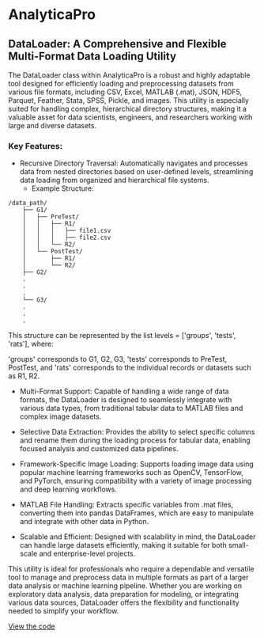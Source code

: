 # AnalyticaPro

## DataLoader: A Comprehensive and Flexible Multi-Format Data Loading Utility
The DataLoader class within AnalyticaPro is a robust and highly adaptable tool designed for efficiently loading and preprocessing datasets from various file formats, including CSV, Excel, MATLAB (.mat), JSON, HDF5, Parquet, Feather, Stata, SPSS, Pickle, and images. This utility is especially suited for handling complex, hierarchical directory structures, making it a valuable asset for data scientists, engineers, and researchers working with large and diverse datasets.

### Key Features:
- Recursive Directory Traversal: Automatically navigates and processes data from nested directories based on user-defined levels, streamlining data loading from organized and hierarchical file systems.
  - Example Structure:
```plaintext
/data_path/
    ├── G1/
    │   ├── PreTest/
    │   │   ├── R1/
    │   │   │   ├── file1.csv
    │   │   │   ├── file2.csv
    │   │   └── R2/
    │   └── PostTest/
    │       ├── R1/
    │       └── R2/
    ├── G2/
    .
    .
    .
    └── G3/
    .
    .
    .
```
This structure can be represented by the list levels = ['groups', 'tests', 'rats'], where:

'groups' corresponds to G1, G2, G3,
'tests' corresponds to PreTest, PostTest, and
'rats' corresponds to the individual records or datasets such as R1, R2.

- Multi-Format Support: Capable of handling a wide range of data formats, the DataLoader is designed to seamlessly integrate with various data types, from traditional tabular data to MATLAB files and complex image datasets.

- Selective Data Extraction: Provides the ability to select specific columns and rename them during the loading process for tabular data, enabling focused analysis and customized data pipelines.

- Framework-Specific Image Loading: Supports loading image data using popular machine learning frameworks such as OpenCV, TensorFlow, and PyTorch, ensuring compatibility with a variety of image processing and deep learning workflows.

- MATLAB File Handling: Extracts specific variables from .mat files, converting them into pandas DataFrames, which are easy to manipulate and integrate with other data in Python.

- Scalable and Efficient: Designed with scalability in mind, the DataLoader can handle large datasets efficiently, making it suitable for both small-scale and enterprise-level projects.

This utility is ideal for professionals who require a dependable and versatile tool to manage and preprocess data in multiple formats as part of a larger data analysis or machine learning pipeline. Whether you are working on exploratory data analysis, data preparation for modeling, or integrating various data sources, DataLoader offers the flexibility and functionality needed to simplify your workflow.


[View the code](https://github.com/AmirAli-Kalbasi/AnalyticaPro/blob/main/data_loader.py)
